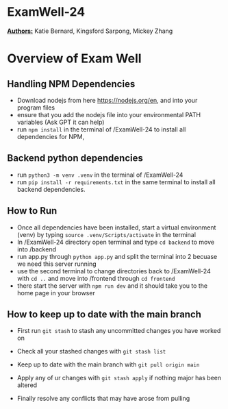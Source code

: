 # ExamWell-24

<b><u>Authors:</u></b> Katie Bernard, Kingsford Sarpong, Mickey Zhang

<h1> Overview of Exam Well </h1>

<h2>Handling NPM Dependencies</h2>

* Download nodejs from here https://nodejs.org/en, and into your program files
* ensure that you add the nodejs file into your environmental PATH variables (Ask GPT it can help)
* run `npm install` in the terminal of /ExamWell-24 to install all dependencies for NPM,

<h2>Backend python dependencies</h2>

* run `python3 -m venv .venv` in the terminal of /ExamWell-24
* run `pip install -r requirements.txt` in the same terminal to install all backend dependencies.


<h2>How to Run</h2>

* Once all dependencies have been installed, start a virtual environment (venv) by typing `source .venv/Scripts/activate` in the terminal
* In /ExamWell-24 directory open terminal and type `cd backend` to move into /backend
* run app.py through `python app.py` and split the terminal into 2 becuase we need this server running
* use the second terminal to change directories back to /ExamWell-24 with `cd ..` and move into /frontend through `cd frontend`
* there start the server with `npm run dev` and it should take you to the home page in your browser


<h2> How to keep up to date with the main branch </h2> 

* First run `git stash` to stash any uncommitted changes you have worked on

* Check all your stashed changes with `git stash list`

* Keep up to date with the main branch with `git pull origin main`

* Apply any of ur changes with `git stash apply` if nothing major has been altered

* Finally resolve any conflicts that may have arose from pulling